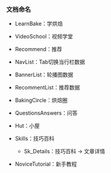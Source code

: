 ### 文档命名

+ LearnBake：学烘焙

+ VideoSchool：视频学堂

+ Recommend：推荐
+ NavList：Tab切换当行栏数据
+ BannerList：轮播图数据
+ RecommentList：推荐数据
+ BakingCircle：烘焙圈
+ QuestionsAnswers：问答
+ Hut：小屋

+ Skills：技巧百科
  + Sk_Details：技巧百科 -> 文章详情

+ NoviceTutorial：新手教程
